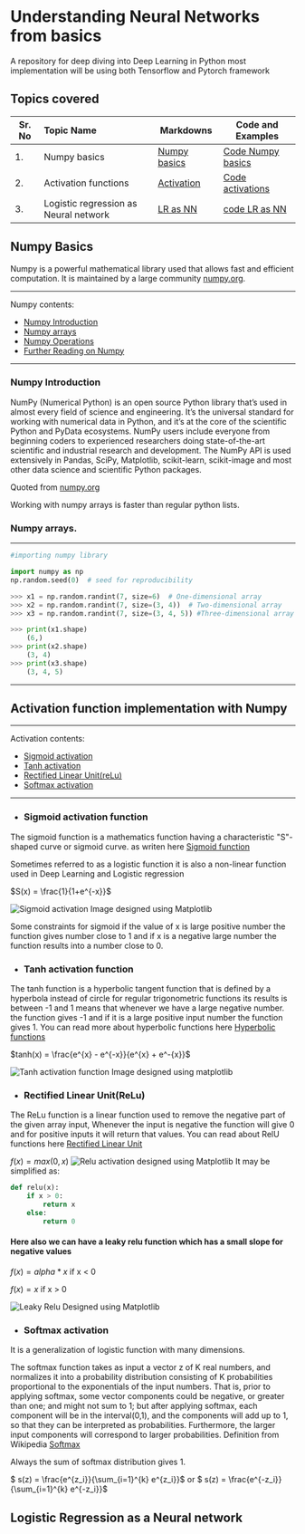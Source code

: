 # Understanding Neural Networks from basics

A repository for deep diving into Deep Learning in Python most implementation will be using both Tensorflow and Pytorch framework

<a name='0'></a>

## Topics covered

| Sr. No | Topic Name                            | Markdowns                           | Code and Examples               |
|--------|:--------------------------------------|-------------------------------------|---------------------------------|
| 1.     | Numpy basics           | [Numpy basics](#1) | [Code Numpy basics](Basic_Numpy.ipynb) |
| 2.     | Activation functions                  | [Activation](#2) | [Code activations](Activations) |
| 3.     | Logistic regression as Neural network | [LR as NN](#3)               | [code LR as NN](Log_regression_from_Deeplearning.ipynb)|

<a name='1'></a>

## Numpy Basics

Numpy is a powerful mathematical library used that allows fast and efficient computation. It is maintained by a large community [numpy.org](www.numpy.org).

*****
Numpy contents:

* [Numpy Introduction](#1_1)
* [Numpy arrays](#1_2)
* [Numpy Operations](#1_3)
* [Further Reading on Numpy](#1_4)

*****

<a name='1_1'></a>

### Numpy Introduction

NumPy (Numerical Python) is an open source Python library that’s used in almost every field of science and engineering. It’s the universal standard for working with numerical data in Python, and it’s at the core of the scientific Python and PyData ecosystems. NumPy users include everyone from beginning coders to experienced researchers doing state-of-the-art scientific and industrial research and development. The NumPy API is used extensively in Pandas, SciPy, Matplotlib, scikit-learn, scikit-image and most other data science and scientific Python packages.

Quoted from [numpy.org](www.numpy.org)

Working with numpy arrays is faster than regular python lists.

<a name='1_2'></a>

### Numpy arrays.

*****

```python
#importing numpy library

import numpy as np
np.random.seed(0)  # seed for reproducibility

>>> x1 = np.random.randint(7, size=6)  # One-dimensional array
>>> x2 = np.random.randint(7, size=(3, 4))  # Two-dimensional array
>>> x3 = np.random.randint(7, size=(3, 4, 5)) #Three-dimensional array

>>> print(x1.shape) 
    (6,)
>>> print(x2.shape)
    (3, 4)
>>> print(x3.shape)
    (3, 4, 5)
```

*****

<a name='2'></a>

## Activation function implementation with Numpy

******
Activation contents:

* [Sigmoid activation](#2_1)
* [Tanh activation](#2_2)
* [Rectified Linear Unit(reLu)](#2_3)
* [Softmax activation](#2_4)

******

<a name='2_1'></a>

* ### Sigmoid activation function

The sigmoid function is a mathematics function having a characteristic "S"-shaped curve or sigmoid curve. as writen here
[Sigmoid function](https://en.wikipedia.org/wiki/Sigmoid_function)

Sometimes referred to as a logistic function it is also a non-linear function used in Deep Learning and Logistic regression

$S(x) = \frac{1}{1+e^{-x}}$

![Sigmoid activation Image designed using Matplotlib](Images/Sigmoid%20Image.png)

Some constraints for sigmoid if the value of x is large positive number the function gives number close to 1
and if x is a negative large number the function results into a number close to 0.

<a name='2_2'></a>

* ### Tanh activation function

The tanh function is a hyperbolic tangent function that is defined by a hyperbola instead of circle
for regular trigonometric functions its results is between -1 and 1 means that whenever we have a large negative number. 
the function gives -1 and if it is a large positive input number the function gives 1.
You can read more about hyperbolic functions here [Hyperbolic functions](https://en.wikipedia.org/wiki/Hyperbolic_functions)

$tanh(x) = \frac{e^{x} - e^{-x}}{e^{x} + e^-{x}}$

![Tanh activation function Image designed using matplotlib](Images/Tanh%20Image.png)

<a name='2_3'></a>

* ### Rectified Linear Unit(ReLu)

The ReLu function is a linear function used to remove the negative part of the given array input,
Whenever the input is negative the function will give 0 and for positive inputs it will return that values.
You can read about RelU functions here [Rectified Linear Unit](https://en.wikipedia.org/wiki/Rectifier_(neural_networks))

$f(x) = max(0, x)$
![Relu activation designed using Matplotlib](Images/Relu.png)
It may be simplified as: 

```python
def relu(x):
    if x > 0:
        return x
    else:
        return 0
```

#### Here also we can have a leaky relu function which has a small slope for negative values

$f(x) = alpha * x$ if x < 0

$f(x) = x$ if x > 0

![Leaky Relu Designed using Matplotlib](Images/Leaky%20Relu.png)

<a name='2_4'></a>

* ### Softmax activation

It is a generalization of logistic function with many dimensions.

The softmax function takes as input a vector z of K real numbers, and normalizes it into a probability distribution consisting of K probabilities proportional to the exponentials of the input numbers. That is, prior to applying softmax, some vector components could be negative, or greater than one; and might not sum to 1; but after applying softmax, each component will be in the interval(0,1), and the components will add up to 1, so that they can be interpreted as probabilities. Furthermore, the larger input components will correspond to larger probabilities. Definition from Wikipedia [Softmax](https://en.wikipedia.org/wiki/Softmax_function)

Always the sum of softmax distribution gives 1.

$ s(z) = \frac{e^{z_i}}{\sum_{i=1}^{k} e^{z_i}}$
or
$ s(z) = \frac{e^{-z_i}}{\sum_{i=1}^{k} e^{-z_i}}$

<a name='3'></a>

## Logistic Regression as a Neural network
